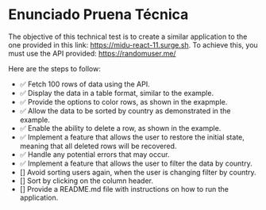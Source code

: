 # Enunciado Pruena Técnica

The objective of this technical test is to create a similar application to the one provided in this link: https://midu-react-11.surge.sh. To achieve this, you must use the API provided: https://randomuser.me/

Here are the steps to follow:

- ✅ Fetch 100 rows of data using the API.
- ✅ Display the data in a table format, similar to the example.
- ✅ Provide the options to color rows, as shown in the exapmple.
- ✅ Allow the data to be sorted by country as demonstrated in the example.
- ✅ Enable the ability to delete a row, as shown in the example.
- ✅ Implement a feature that allows the user to restore the initial state, meaning that all deleted rows will be recovered.
- ✅ Handle any potential errors that may occur.
- ✅ Implement a feature that allows the user to filter the data by country.
- [] Avoid sorting users again, when the user is changing filter by country.
- [] Sort by clicking on the column header.
- [] Provide a README.md file with instructions on how to run the application.
